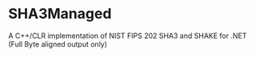 # SHA3Managed
A C++/CLR implementation of NIST FIPS 202 SHA3 and SHAKE for .NET (Full Byte aligned output only)
